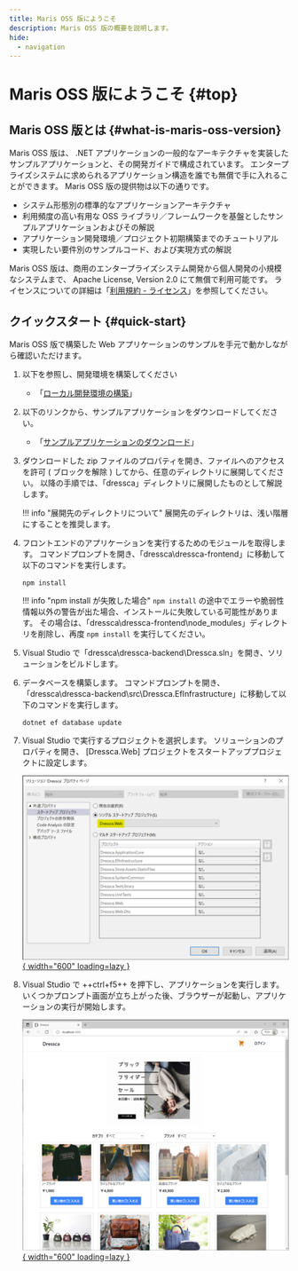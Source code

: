 ```yaml
---
title: Maris OSS 版にようこそ
description: Maris OSS 版の概要を説明します。
hide:
  - navigation
---
```


# Maris OSS 版にようこそ {#top}

## Maris OSS 版とは {#what-is-maris-oss-version}

Maris OSS 版は、 .NET アプリケーションの一般的なアーキテクチャを実装したサンプルアプリケーションと、その開発ガイドで構成されています。
エンタープライズシステムに求められるアプリケーション構造を誰でも無償で手に入れることができます。
Maris OSS 版の提供物は以下の通りです。

- システム形態別の標準的なアプリケーションアーキテクチャ
- 利用頻度の高い有用な OSS ライブラリ／フレームワークを基盤としたサンプルアプリケーションおよびその解説
- アプリケーション開発環境／プロジェクト初期構築までのチュートリアル
- 実現したい要件別のサンプルコード、および実現方式の解説

Maris OSS 版は、商用のエンタープライズシステム開発から個人開発の小規模なシステムまで、 Apache License, Version 2.0 にて無償で利用可能です。
ライセンスについての詳細は「[利用規約 - ライセンス](terms/index.md#license)」を参照してください。

## クイックスタート {#quick-start}

Maris OSS 版で構築した Web アプリケーションのサンプルを手元で動かしながら確認いただけます。

1. 以下を参照し、開発環境を構築してください

    - 「[ローカル開発環境の構築](guidebooks/how-to-develop/local-environment/index.md)」

1. 以下のリンクから、サンプルアプリケーションをダウンロードしてください。

    - 「[サンプルアプリケーションのダウンロード](samples/downloads/dressca.zip)」

1. ダウンロードした zip ファイルのプロパティを開き、ファイルへのアクセスを許可 ( ブロックを解除 ) してから、任意のディレクトリに展開してください。
   以降の手順では、「dressca」ディレクトリに展開したものとして解説します。

    !!! info "展開先のディレクトリについて"
        展開先のディレクトリは、浅い階層にすることを推奨します。

1. フロントエンドのアプリケーションを実行するためのモジュールを取得します。
   コマンドプロンプトを開き、「dressca\\dressca-frontend」に移動して以下のコマンドを実行します。

    ```winbatch title="フロントエンドアプリケーションの実行に必要なパッケージのインストール"
    npm install
    ```

    !!! info "npm install が失敗した場合"
        `npm install` の途中でエラーや脆弱性情報以外の警告が出た場合、インストールに失敗している可能性があります。
        その場合は、「dressca\\dressca-frontend\\node_modules」ディレクトリを削除し、再度 `npm install` を実行してください。

1. Visual Studio で「dressca\\dressca-backend\\Dressca.sln」を開き、ソリューションをビルドします。

1. データベースを構築します。
   コマンドプロンプトを開き、「dressca\\dressca-backend\\src\\Dressca.EfInfrastructure」に移動して以下のコマンドを実行します。

    ```winbatch title="SQL Server のデータベース構築"
    dotnet ef database update
    ```

1. Visual Studio で実行するプロジェクトを選択します。
   ソリューションのプロパティを開き、 [Dressca.Web] プロジェクトをスタートアッププロジェクトに設定します。

    [![Dressca.Web プロジェクトをスタートアッププロジェクトに設定](images/select-startup-project.png){ width="600" loading=lazy }](images/select-startup-project.png)

1. Visual Studio で ++ctrl+f5++ を押下し、アプリケーションを実行します。
   いくつかプロンプト画面が立ち上がった後、ブラウザーが起動し、アプリケーションの実行が開始します。

    [![Dressca トップページ](images/dressca-top.png){ width="600" loading=lazy }](images/dressca-top.png)
